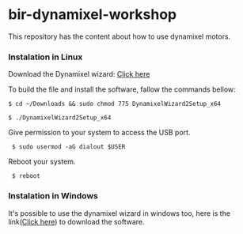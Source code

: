 # bir-dynamixel-workshop
This repository has the content about how to use dynamixel motors.



### Instalation in Linux

Download the Dynamixel wizard: [Click here](https://www.robotis.com/service/download.php?no=1671)

To build the file and install the software, fallow the commands bellow:

```$ cd ~/Downloads && sudo chmod 775 DynamixelWizard2Setup_x64```

```$ ./DynamixelWizard2Setup_x64```

Give permission to your system to access the USB port.

``` $ sudo usermod -aG dialout $USER```

Reboot your system.

``` $ reboot```

### Instalation in Windows

It's possible to use the dynamixel wizard in windows too, here is the link([Click here](https://www.robotis.com/service/download.php?no=1670)) to download the software. 

